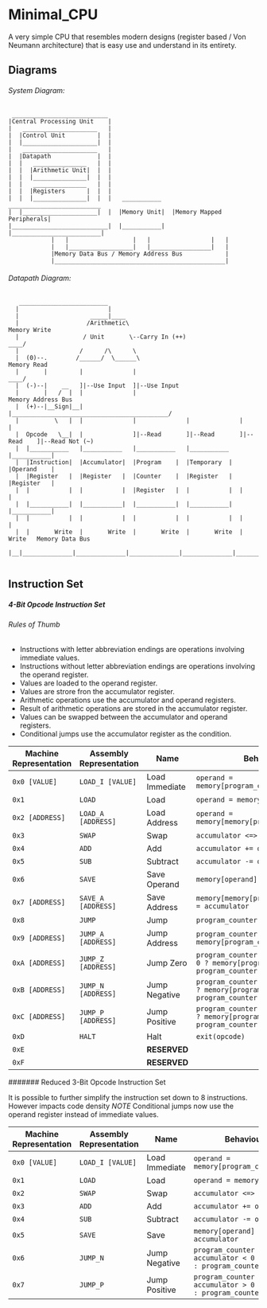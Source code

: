 # Minimal_CPU
A very simple CPU that resembles modern designs (register based / Von Neumann architecture) that is easy use and understand in its entirety.
## Diagrams
###### System Diagram:
```
 ___________________________
|Central Processing Unit    |
|   _____________________   |
|  |Control Unit         |  |
|  |_____________________|  |
|   _____________________   |
|  |Datapath             |  |
|  |   _______________   |  |
|  |  |Arithmetic Unit|  |  |
|  |  |_______________|  |  |
|  |   _______________   |  |
|  |  |Registers      |  |  |
|  |  |_______________|  |  |   ___________    __________________________
|  |_____________________|  |  |Memory Unit|  |Memory Mapped Peripherals|
|___________________________|  |___________|  |_________________________|
            |   |                  |   |                 |   |
            |   |__________________|   |_________________|   |
            |Memory Data Bus / Memory Address Bus            |
            |________________________________________________|
```
###### Datapath Diagram:
```
   _________________________
  |                         |
  |                    _____|____
  |                   /Arithmetic\                                               Memory Write
  |                  / Unit       \--Carry In (++)                          ____/
  |                 /      /\      \
  |  (0)--.        /______/  \______\                                            Memory Read
  |       |         |              |                                        ____/
  |  (-)--|    __   ]|--Use Input  ]|--Use Input
  |       |   /  |  |              |                                             Memory Address Bus
  |  (+)--|__Sign|__|              |____________________________________________/
  |          \   |  |              |              |              |           |
  |  Opcode   \__|  |              ]|--Read       ]|--Read       ]|--Read    ]|--Read Not (~)
  |  |___________   |___________   |___________   |___________   |___________|
  |  |Instruction|  |Accumulator|  |Program    |  |Temporary  |  |Operand    |
  |  |Register   |  |Register   |  |Counter    |  |Register   |  |Register   |
  |  |           |  |           |  |Register   |  |           |  |           |
  |  |___________|  |___________|  |___________|  |___________|  |___________|
  |  |           |  |           |  |           |  |           |  |           |
  |  |       Write  |       Write  |       Write  |       Write  |       Write   Memory Data Bus
  |__|______________|______________|______________|______________|______________/
  
```
## Instruction Set

##### 4-Bit Opcode Instruction Set

###### Rules of Thumb
- Instructions with letter abbreviation endings are operations involving immediate values.
- Instructions without letter abbreviation endings are operations involving the operand register.
- Values are loaded to the operand register.
- Values are strore fron the accumulator register.
- Arithmetic operations use the accumulator and operand registers.
- Result of arithmetic operations are stored in the accumulator register.
- Values can be swapped between the accumulator and operand registers.
- Conditional jumps use the accumulator register as the condition.

Machine Representation|Assembly Representation| Name     |Behaviour
----------------------|-----------------------|--------------|----------------------------------------------------------------------------------------
```0x0 [VALUE]```     |```LOAD_I [VALUE]```   |Load Immediate|```operand = memory[program_counter++]```
```0x1```             |```LOAD```             |Load          |```operand = memory[operand]```
```0x2 [ADDRESS]```   |```LOAD_A [ADDRESS]``` |Load Address  |```operand = memory[memory[program_counter++]]```
```0x3```             |```SWAP```             |Swap          |```accumulator <=> operand```
```0x4```             |```ADD```              |Add           |```accumulator += operand```
```0x5```             |```SUB```              |Subtract      |```accumulator -= operand```
```0x6```             |```SAVE```             |Save Operand  |```memory[operand] = accumulator```
```0x7 [ADDRESS]```   |```SAVE_A [ADDRESS]``` |Save Address  |```memory[memory[program_counter++]] = accumulator```
```0x8```             |```JUMP```             |Jump          |```program_counter = memory[operand]```
```0x9 [ADDRESS]```   |```JUMP_A [ADDRESS]``` |Jump Address  |```program_counter = memory[program_counter]```
```0xA [ADDRESS]```   |```JUMP_Z [ADDRESS]``` |Jump Zero     |```program_counter = accumulator == 0 ? memory[program_counter] : program_counter + 1```
```0xB [ADDRESS]```   |```JUMP_N [ADDRESS]``` |Jump Negative |```program_counter = accumulator < 0 ? memory[program_counter] : program_counter + 1```
```0xC [ADDRESS]```   |```JUMP_P [ADDRESS]``` |Jump Positive |```program_counter = accumulator > 0 ? memory[program_counter] : program_counter + 1```
```0xD```             |```HALT```             |Halt          |```exit(opcode)```
```0xE```             |                       |**RESERVED**  |
```0xF```             |                       |**RESERVED**  |

####### Reduced 3-Bit Opcode Instruction Set

It is possible to further simplify the instruction set down to 8 instructions. However impacts code density *NOTE* Conditional jumps now use the operand register instead of immediate values.

Machine Representation|Assembly Representation| Name     |Behaviour
----------------------|-----------------------|--------------|----------------------------------------------------------------------------------------
```0x0 [VALUE]```     |```LOAD_I [VALUE]```   |Load Immediate|```operand = memory[program_counter++]```
```0x1```             |```LOAD```             |Load          |```operand = memory[operand]```
```0x2```             |```SWAP```             |Swap          |```accumulator <=> operand```
```0x3```             |```ADD```              |Add           |```accumulator += operand```
```0x4```             |```SUB```              |Subtract      |```accumulator -= operand```
```0x5```             |```SAVE```             |Save          |```memory[operand] = accumulator```
```0x6```             |```JUMP_N```           |Jump Negative |```program_counter = accumulator < 0 ? operand : program_counter + 1```
```0x7```             |```JUMP_P```           |Jump Positive |```program_counter = accumulator > 0 ? operand : program_counter + 1```
